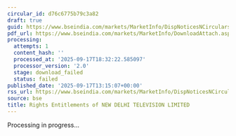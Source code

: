 ```yaml
---
circular_id: d76c6775b79c3a82
draft: true
guid: https://www.bseindia.com/markets/MarketInfo/DispNoticesNCirculars.aspx?Noticeid={43F77FFC-6F4E-4CBB-AD2F-3D087F5B8AAB}&noticeno=20250917-45&dt=09/17/2025&icount=45&totcount=57&flag=0
pdf_url: https://www.bseindia.com/markets/MarketInfo/DownloadAttach.aspx?id=20250917-45&attachedId=
processing:
  attempts: 1
  content_hash: ''
  processed_at: '2025-09-17T18:32:22.585097'
  processor_version: '2.0'
  stage: download_failed
  status: failed
published_date: '2025-09-17T13:15:07+00:00'
rss_url: https://www.bseindia.com/markets/MarketInfo/DispNoticesNCirculars.aspx?Noticeid={43F77FFC-6F4E-4CBB-AD2F-3D087F5B8AAB}&noticeno=20250917-45&dt=09/17/2025&icount=45&totcount=57&flag=0
source: bse
title: Rights Entitlements of NEW DELHI TELEVISION LIMITED
---
```


Processing in progress...
